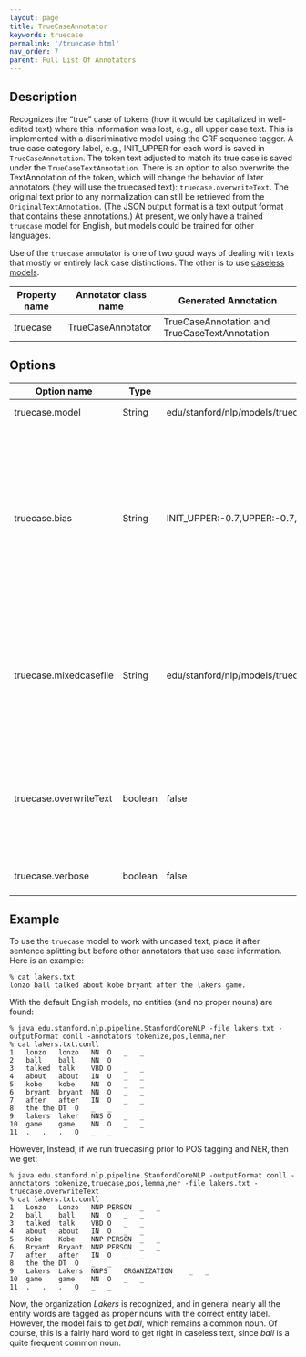 ```yaml
---
layout: page
title: TrueCaseAnnotator
keywords: truecase
permalink: '/truecase.html'
nav_order: 7
parent: Full List Of Annotators
---
```


## Description

Recognizes the “true” case of tokens (how it would be capitalized in
well-edited text) where this information was
lost, e.g., all upper case text. This is implemented with a
discriminative model using the CRF sequence tagger. A true
case category label, e.g., INIT_UPPER for each word is saved in `TrueCaseAnnotation`. The token
text adjusted to match its true case is saved under the 
`TrueCaseTextAnnotation`. There is an option to also overwrite the
TextAnnotation of the token, which will change the behavior of later
annotators (they will use the truecased text): `truecase.overwriteText`. The original text
prior to any normalization can still be retrieved from the
`OriginalTextAnnotation`. (The JSON output format is a text output format that
contains these annotations.) At present, we only have a trained
`truecase` model for English, but models could be trained for other languages.

Use of the `truecase` annotator is one of two good ways of dealing
with texts that mostly or entirely lack case distinctions. The other
is to use [caseless models](caseless.html).

| Property name | Annotator class name | Generated Annotation |
| --- | --- | --- |
| truecase | TrueCaseAnnotator | TrueCaseAnnotation and TrueCaseTextAnnotation |

## Options

| Option name | Type | Default | Description |
| --- | --- | --- | --- |
| truecase.model | String | edu/stanford/nlp/models/truecase/truecasing.fast.caseless.qn.ser.gz | The truecasing model to use. |
| truecase.bias | String | INIT\_UPPER:-0.7,UPPER:-0.7,O:0 | Biases to choose certain behaviors. You can use this to adjust the proclivities of the truecaser. The truecaser classes are: UPPER, LOWER, INIT\_UPPER, and O (for mixed case words like _McVey_). |
| truecase.mixedcasefile | String | edu/stanford/nlp/models/truecase/MixDisambiguation.list | When the classifier chooses mixed case classification, the form in this file (if any) is used, otherwise the input token is left unchanged. |
| truecase.overwriteText | boolean | false | Whether the truecased token form should be used to overwrite the TextAnnotation, affecting the behavior of later annotators in a pipeline. |
| truecase.verbose | boolean | false | Whether to run more verbosely. |

## Example

To use the `truecase` model to work with uncased text, place it after
sentence splitting but before other annotators that use case
information.  Here is an example:

    % cat lakers.txt
    lonzo ball talked about kobe bryant after the lakers game.

With the default English models, no entities (and no proper nouns) are
found:

    % java edu.stanford.nlp.pipeline.StanfordCoreNLP -file lakers.txt -outputFormat conll -annotators tokenize,pos,lemma,ner
    % cat lakers.txt.conll 
    1	lonzo	lonzo	NN	O	_	_
    2	ball	ball	NN	O	_	_
    3	talked	talk	VBD	O	_	_
    4	about	about	IN	O	_	_
    5	kobe	kobe	NN	O	_	_
    6	bryant	bryant	NN	O	_	_
    7	after	after	IN	O	_	_
    8	the	the	DT	O	_	_
    9	lakers	laker	NNS	O	_	_
    10	game	game	NN	O	_	_
    11	.	.	.	O	_	_

However, Instead, if we  run truecasing prior to POS tagging and NER,
then we get:

    % java edu.stanford.nlp.pipeline.StanfordCoreNLP -outputFormat conll -annotators tokenize,truecase,pos,lemma,ner -file lakers.txt -truecase.overwriteText
    % cat lakers.txt.conll 
    1	Lonzo	Lonzo	NNP	PERSON	_	_
    2	ball	ball	NN	O	_	_
    3	talked	talk	VBD	O	_	_
    4	about	about	IN	O	_	_
    5	Kobe	Kobe	NNP	PERSON	_	_
    6	Bryant	Bryant	NNP	PERSON	_	_
    7	after	after	IN	O	_	_
    8	the	the	DT	O	_	_
    9	Lakers	Lakers	NNPS	ORGANIZATION	_	_
    10	game	game	NN	O	_	_
    11	.	.	.	O	_	_

Now, the organization *Lakers* is recognized, and in general nearly
all the entity words are tagged as proper nouns with the correct
entity label. However, the model fails to get *ball*, which remains a common noun. Of course, this is a fairly hard word to get right in caseless text, since *ball* is a quite frequent common noun.
